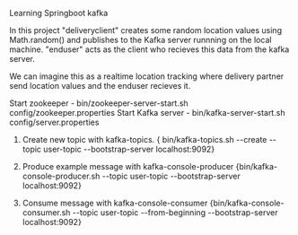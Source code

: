 Learning Springboot kafka


In this project "deliveryclient" creates some random location values using Math.random() and publishes to the Kafka server runnning on the local machine.
"enduser" acts as the client who recieves this data from the kafka server. 



We can imagine this as a realtime location tracking where delivery partner send location values and the enduser recieves it.



Start zookeeper -  bin/zookeeper-server-start.sh config/zookeeper.properties 
Start Kafka server - bin/kafka-server-start.sh config/server.properties 

1. Create new topic with kafka-topics. { bin/kafka-topics.sh --create --topic user-topic --bootstrap-server localhost:9092}

2. Produce example message with kafka-console-producer {bin/kafka-console-producer.sh --topic user-topic --bootstrap-server localhost:9092}

3. Consume message with kafka-console-consumer {bin/kafka-console-consumer.sh --topic user-topic --from-beginning --bootstrap-server localhost:9092}

